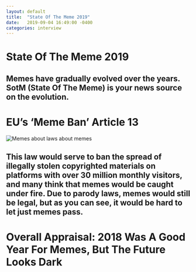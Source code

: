 ```yaml
---
layout: default
title:  "State Of The Meme 2019"
date:   2019-09-04 16:49:00 -0400
categories: interview
---
```

# State Of The Meme 2019

## Memes have gradually evolved over the years. SotM (State Of The Meme) is your news source on the evolution.

# EU’s ‘Meme Ban’ Article 13

![Memes about laws about memes](https://pics.me.me/the-eu-dank-copyright-law-memes-screw-article-13-36278103.png)

## This law would serve to ban the spread of illegally stolen copyrighted materials on platforms with over 30 million monthly visitors, and many think that memes would be caught under fire. Due to parody laws, memes would still be legal, but as you can see, it would be hard to let just memes pass.

# Overall Appraisal: 2018 Was A Good Year For Memes, But The Future Looks Dark
